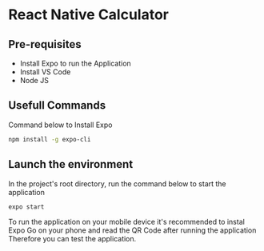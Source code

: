 # React Native Calculator

## Pre-requisites
- Install Expo to run the Application
- Install VS Code
- Node JS

## Usefull Commands

Command below to Install Expo
```sh
npm install -g expo-cli
```

## Launch the environment

In the project's root directory, run the command below to start the application

```sh
expo start
```

To run the application on your mobile device it's recommended to instal Expo Go on your phone and read the QR Code after running the application
Therefore you can test the application.
